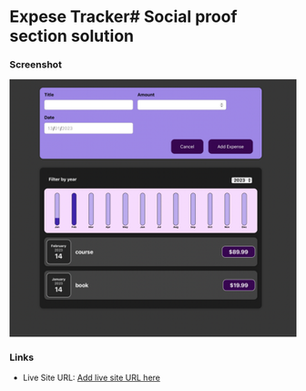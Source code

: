 # Expese Tracker# Social proof section solution

### Screenshot

![](./screenshot-desktop.png)

### Links

- Live Site URL: [Add live site URL here](https://pjevic-expense-tracker.netlify.app)
